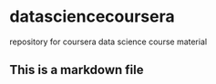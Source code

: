 # datasciencecoursera
repository for coursera data science course material

## This is a markdown file
